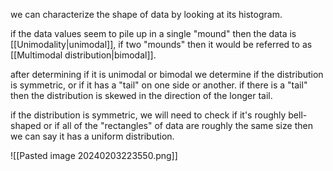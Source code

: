 we can characterize the shape of data by looking at its histogram. 

if the data values seem to pile up in a single "mound" then the data is [[Unimodality|unimodal]], if two "mounds" then it would be referred to as [[Multimodal distribution|bimodal]].

after determining if it is unimodal or bimodal we determine if the distribution is symmetric, or if it has a "tail" on one side or another. if there is a "tail" then the distribution is skewed in the direction of the longer tail.

if the distribution is symmetric, we will need to check if it's roughly bell-shaped or if all of the "rectangles" of data are roughly the same size then we can say it has a uniform distribution. 

![[Pasted image 20240203223550.png]]





